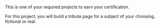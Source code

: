 This is one of your required projects to earn your certification.

For this project, you will build a tribute page for a subject of your choosing, fictional or real.
